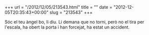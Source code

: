 +++
url = "/2012/12/05/213543.html"
title = ""
date = "2012-12-05T20:35:43+00:00"
slug = "213543"
+++

<p>Sóc el teu àngel bo, li diu. Li demana que no torni, però no el tira per l'escala, ha obert la porta i han forcejat, ha estat un accident.</p>
